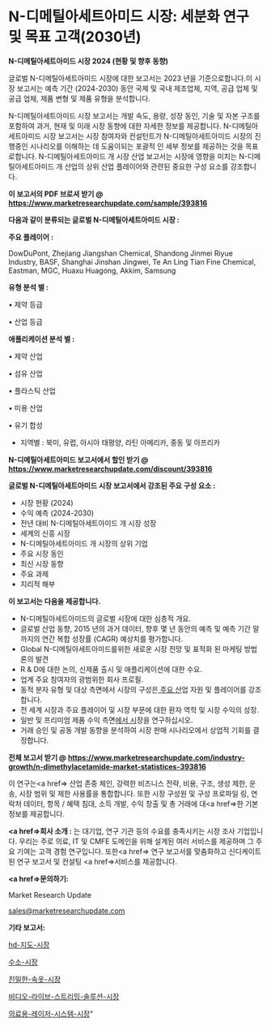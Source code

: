 # N-디메틸아세트아미드 시장: 세분화 연구 및 목표 고객(2030년)

<strong>N-디메틸아세트아미드 시장 2024 (현황 및 향후 동향)</strong>

글로벌 N-디메틸아세트아미드 시장에 대한 보고서는 2023 년을 기준으로합니다.이 시장 보고서는 예측 기간 (2024-2030) 동안 국제 및 국내 제조업체, 지역, 공급 업체 및 공급 업체, 제품 변형 및 제품 유형을 분석합니다.

N-디메틸아세트아미드 시장 보고서는 개발 속도, 용량, 성장 동인, 기술 및 자본 구조를 포함하여 과거, 현재 및 미래 시장 동향에 대한 자세한 정보를 제공합니다. N-디메틸아세트아미드 시장 보고서는 시장 참여자와 컨설턴트가 N-디메틸아세트아미드 시장의 진행중인 시나리오를 이해하는 데 도움이되는 포괄적 인 세부 정보를 제공하는 것을 목표로합니다. N-디메틸아세트아미드 개 시장 산업 보고서는 시장에 영향을 미치는 N-디메틸아세트아미드 개 산업의 상위 산업 플레이어와 관련된 중요한 구성 요소를 강조합니다.



<strong>이 보고서의 PDF 브로셔 받기 @ <a href=https://www.marketresearchupdate.com/sample/393816>https://www.marketresearchupdate.com/sample/393816</a></strong>



<strong>다음과 같이 분류되는 글로벌 N-디메틸아세트아미드 시장 :</strong>



<strong>주요 플레이어 :</strong>

DowDuPont, Zhejiang Jiangshan Chemical, Shandong Jinmei Riyue Industry, BASF, Shanghai Jinshan Jingwei, Te An Ling Tian Fine Chemical, Eastman, MGC, Huaxu Huagong, Akkim, Samsung



<strong>유형 분석 별 :</strong>

• 제약 등급

• 산업 등급



<strong>애플리케이션 분석 별 :</strong>

• 제약 산업

• 섬유 산업

• 플라스틱 산업

• 미용 산업

• 유기 합성

<ul>
  <li>지역별 : 북미, 유럽, 아시아 태평양, 라틴 아메리카, 중동 및 아프리카</li>
</ul>


<strong>N-디메틸아세트아미드 보고서에서 할인 받기 @ <a href=https://www.marketresearchupdate.com/discount/393816>https://www.marketresearchupdate.com/discount/393816</a></strong>



<strong>글로벌 N-디메틸아세트아미드 시장 보고서에서 강조된 주요 구성 요소 :</strong>
<ul>
  <li>시장 현황 (2024)</li>
  <li>수익 예측 (2024-2030)</li>
  <li>전년 대비 N-디메틸아세트아미드 개 시장 성장</li>
  <li>세계의 신흥 시장</li>
  <li>N-디메틸아세트아미드 개 시장의 상위 기업</li>
  <li>주요 시장 동인</li>
  <li>최신 시장 동향</li>
  <li>주요 과제</li>
  <li>지리적 해부</li>
</ul>


<strong>이 보고서는 다음을 제공합니다.</strong>
<ul>
  <li>N-디메틸아세트아미드의 글로벌 시장에 대한 심층적 개요.</li>
  <li>글로벌 산업 동향, 2015 년의 과거 데이터, 향후 몇 년 동안의 예측 및 예측 기간 말까지의 연간 복합 성장률 (CAGR) 예상치를 평가합니다.</li>
  <li>Global N-디메틸아세트아미드를위한 새로운 시장 전망 및 표적화 된 마케팅 방법론의 발견</li>
  <li>R &amp; D에 대한 논의, 신제품 출시 및 애플리케이션에 대한 수요.</li>
  <li>업계 주요 참여자의 광범위한 회사 프로필.</li>
  <li>동적 분자 유형 및 대상 측면에서 시장의 구성은<a href=> 주요 산</a>업 자원 및 플레이어를 강조합니다.</li>
  <li>전 세계 시장과 주요 플레이어 및 시장 부문에 대한 환자 역학 및 시장 수익의 성장.</li>
  <li>일반 및 프리미엄 제품 수익 측면<a href=>에서 시</a>장을 연구하십시오.</li>
  <li>거래 승인 및 공동 개발 동향을 분석하여 시장 판매 시나리오에서 상업적 기회를 결정합니다.</li>
</ul>



<strong>전체 보고서 받기 @ <a href=https://www.marketresearchupdate.com/industry-growth/n-dimethylacetamide-market-statistices-393816>https://www.marketresearchupdate.com/industry-growth/n-dimethylacetamide-market-statistices-393816</a></strong>

이 연구는<a href=> 산업 존중</a> 체인, 강력한 비즈니스 전략, 비용, 구조, 생성 제한, 운송, 시장 범위 및 제한 사용률을 통합합니다. 또한 시장 구성원 및 구성 프로파일 링, 연락처 데이터, 항목 / 혜택 침대, 소득 개발, 수익 창출 및 총 거래에 대<a href=>한 기본 </a>정보를 제공합니다.



<strong><a href=>회사 소</a>개 :</strong>
는 대기업, 연구 기관 등의 수요를 충족시키는 시장 조사 기업입니다. 우리는 주로 의료, IT 및 CMFE 도메인을 위해 설계된 여러 서비스를 제공하며 그 주요 기여는 고객 경험 연구입니다. 또한<a href=> 연구 보</a>고서를 맞춤화하고 신디케이트 된 연구 보고서 및 컨설팅 <a href=>서비스</a>를 제공합니다.



<strong><a href=>문의하기:</a></strong>

Market Research Update

sales@marketresearchupdate.com



<strong>기타 보고서:</strong>

<a href=https://www.linkedin.com/pulse/hd-지도-시장-규모-및-성장-2023-isdailynews/>hd-지도-시장</a>

<a href=https://www.linkedin.com/pulse/수소-시장-세분화-연구-및-목표-고객2029년-analytics-avenue-adventures-24-ana-7zsjf/>수소-시장</a>

<a href=https://www.linkedin.com/pulse/친밀한-속옷-시장-규모-및-성장-2023-trend-tracking-tips-360-analysis-cpexf/>친밀한-속옷-시장</a>

<a href=https://www.linkedin.com/pulse/비디오-라이브-스트리밍-솔루션-시장-규모-및-성장-2023-trend-tracking-tips-360-analysis-sw0af/>비디오-라이브-스트리밍-솔루션-시장</a>

<a href=https://www.linkedin.com/pulse/의료용-레이저-시스템-시장-세분화-연구-및-목표-고객2030년-isdailynews-piiff/>의료용-레이저-시스템-시장</a>"
